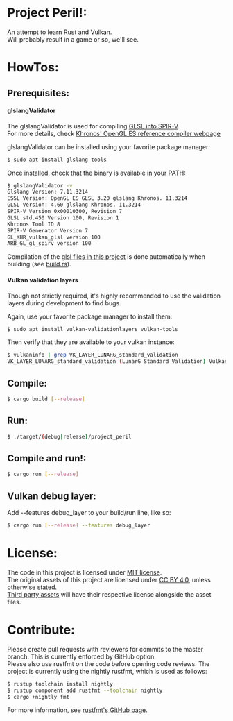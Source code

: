 Project Peril!:
===============
An attempt to learn Rust and Vulkan.  
Will probably result in a game or so, we'll see.

HowTos:
=======

Prerequisites:
--------------
#### glslangValidator
The glslangValidator is used for compiling [GLSL into SPIR-V](https://www.khronos.org/spir/).  
For more details, check [Khronos' OpenGL ES reference compiler webpage](https://www.khronos.org/opengles/sdk/tools/Reference-Compiler/)

glslangValidator can be installed using your favorite package manager:
~~~bash
$ sudo apt install glslang-tools
~~~

Once installed, check that the binary is available in your PATH:
~~~bash
$ glslangValidator -v
Glslang Version: 7.11.3214
ESSL Version: OpenGL ES GLSL 3.20 glslang Khronos. 11.3214
GLSL Version: 4.60 glslang Khronos. 11.3214
SPIR-V Version 0x00010300, Revision 7
GLSL.std.450 Version 100, Revision 1
Khronos Tool ID 8
SPIR-V Generator Version 7
GL_KHR_vulkan_glsl version 100
ARB_GL_gl_spirv version 100
~~~

Compilation of the [glsl files in this project](shaders) is done automatically when building (see [build.rs](build.rs)).

#### Vulkan validation layers
Though not strictly required, it's highly recommended to use the validation layers during development to find bugs.

Again, use your favorite package manager to install them:
~~~bash
$ sudo apt install vulkan-validationlayers vulkan-tools
~~~

Then verify that they are available to your vulkan instance:
~~~bash
$ vulkaninfo | grep VK_LAYER_LUNARG_standard_validation
VK_LAYER_LUNARG_standard_validation (LunarG Standard Validation) Vulkan version 1.1.101, layer version 1
~~~

Compile:
--------
~~~bash
$ cargo build [--release]
~~~

Run:
----
~~~bash
$ ./target/(debug|release)/project_peril
~~~

Compile and run!:
-----------------
~~~bash
$ cargo run [--release]
~~~

Vulkan debug layer:
-------------------
Add --features debug\_layer to your build/run line, like so:
~~~bash
$ cargo run [--release] --features debug_layer
~~~

License:
========
The code in this project is licensed under [MIT license](LICENSE).  
The original assets of this project are licensed under [CC BY 4.0](assets/original/LICENSE), unless otherwise stated.  
[Third party assets](assets/thirdparty/) will have their respective license alongside the asset files.

Contribute:
===========
Please create pull requests with reviewers for commits to the master branch. This is currently enforced by GitHub option.  
Please also use rustfmt on the code before opening code reviews. The project is currently using the nightly rustfmt,
which is used as follows:

~~~bash
$ rustup toolchain install nightly
$ rustup component add rustfmt --toolchain nightly
$ cargo +nightly fmt
~~~

For more information, see [rustfmt's GitHub page](https://github.com/rust-lang/rustfmt).
